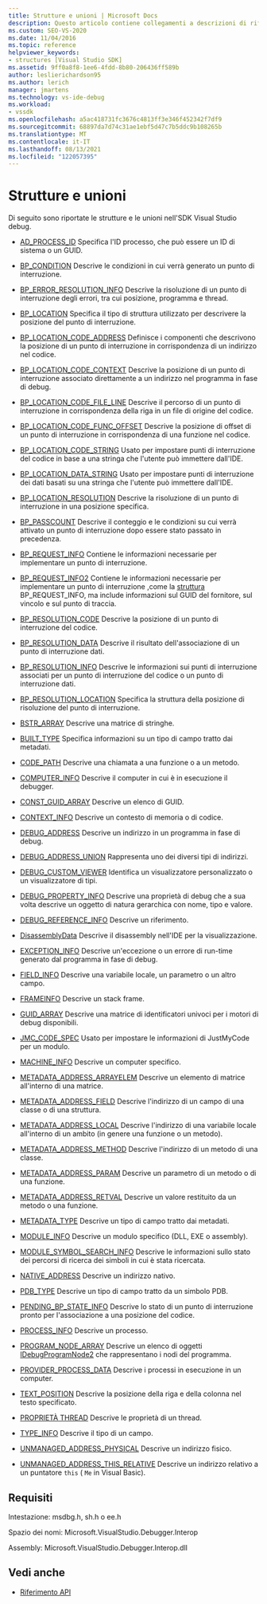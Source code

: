 ```yaml
---
title: Strutture e unioni | Microsoft Docs
description: Questo articolo contiene collegamenti a descrizioni di riferimento di strutture e unioni nell'SDK di Visual Studio Debugging SDK.
ms.custom: SEO-VS-2020
ms.date: 11/04/2016
ms.topic: reference
helpviewer_keywords:
- structures [Visual Studio SDK]
ms.assetid: 9ff0a8f8-1ee6-4fdd-8b80-206436ff589b
author: leslierichardson95
ms.author: lerich
manager: jmartens
ms.technology: vs-ide-debug
ms.workload:
- vssdk
ms.openlocfilehash: a5ac418731fc3676c4813ff3e346f452342f7df9
ms.sourcegitcommit: 68897da7d74c31ae1ebf5d47c7b5ddc9b108265b
ms.translationtype: MT
ms.contentlocale: it-IT
ms.lasthandoff: 08/13/2021
ms.locfileid: "122057395"
---
```

# <a name="structures-and-unions"></a>Strutture e unioni
Di seguito sono riportate le strutture e le unioni nell'SDK Visual Studio debug.

- [AD_PROCESS_ID](../../../extensibility/debugger/reference/ad-process-id.md) Specifica l'ID processo, che può essere un ID di sistema o un GUID.

- [BP_CONDITION](../../../extensibility/debugger/reference/bp-condition.md) Descrive le condizioni in cui verrà generato un punto di interruzione.

- [BP_ERROR_RESOLUTION_INFO](../../../extensibility/debugger/reference/bp-error-resolution-info.md) Descrive la risoluzione di un punto di interruzione degli errori, tra cui posizione, programma e thread.

- [BP_LOCATION](../../../extensibility/debugger/reference/bp-location.md) Specifica il tipo di struttura utilizzato per descrivere la posizione del punto di interruzione.

- [BP_LOCATION_CODE_ADDRESS](../../../extensibility/debugger/reference/bp-location-code-address.md) Definisce i componenti che descrivono la posizione di un punto di interruzione in corrispondenza di un indirizzo nel codice.

- [BP_LOCATION_CODE_CONTEXT](../../../extensibility/debugger/reference/bp-location-code-context.md) Descrive la posizione di un punto di interruzione associato direttamente a un indirizzo nel programma in fase di debug.

- [BP_LOCATION_CODE_FILE_LINE](../../../extensibility/debugger/reference/bp-location-code-file-line.md) Descrive il percorso di un punto di interruzione in corrispondenza della riga in un file di origine del codice.

- [BP_LOCATION_CODE_FUNC_OFFSET](../../../extensibility/debugger/reference/bp-location-code-func-offset.md) Descrive la posizione di offset di un punto di interruzione in corrispondenza di una funzione nel codice.

- [BP_LOCATION_CODE_STRING](../../../extensibility/debugger/reference/bp-location-code-string.md) Usato per impostare punti di interruzione del codice in base a una stringa che l'utente può immettere dall'IDE.

- [BP_LOCATION_DATA_STRING](../../../extensibility/debugger/reference/bp-location-data-string.md) Usato per impostare punti di interruzione dei dati basati su una stringa che l'utente può immettere dall'IDE.

- [BP_LOCATION_RESOLUTION](../../../extensibility/debugger/reference/bp-location-resolution.md) Descrive la risoluzione di un punto di interruzione in una posizione specifica.

- [BP_PASSCOUNT](../../../extensibility/debugger/reference/bp-passcount.md) Descrive il conteggio e le condizioni su cui verrà attivato un punto di interruzione dopo essere stato passato in precedenza.

- [BP_REQUEST_INFO](../../../extensibility/debugger/reference/bp-request-info.md) Contiene le informazioni necessarie per implementare un punto di interruzione.

- [BP_REQUEST_INFO2](../../../extensibility/debugger/reference/bp-request-info2.md) Contiene le informazioni necessarie per implementare un punto di interruzione ,come la [struttura](../../../extensibility/debugger/reference/bp-request-info.md) BP_REQUEST_INFO, ma include informazioni sul GUID del fornitore, sul vincolo e sul punto di traccia.

- [BP_RESOLUTION_CODE](../../../extensibility/debugger/reference/bp-resolution-code.md) Descrive la posizione di un punto di interruzione del codice.

- [BP_RESOLUTION_DATA](../../../extensibility/debugger/reference/bp-resolution-data.md) Descrive il risultato dell'associazione di un punto di interruzione dati.

- [BP_RESOLUTION_INFO](../../../extensibility/debugger/reference/bp-resolution-info.md) Descrive le informazioni sui punti di interruzione associati per un punto di interruzione del codice o un punto di interruzione dati.

- [BP_RESOLUTION_LOCATION](../../../extensibility/debugger/reference/bp-resolution-location.md) Specifica la struttura della posizione di risoluzione del punto di interruzione.

- [BSTR_ARRAY](../../../extensibility/debugger/reference/bstr-array.md) Descrive una matrice di stringhe.

- [BUILT_TYPE](../../../extensibility/debugger/reference/built-type.md) Specifica informazioni su un tipo di campo tratto dai metadati.

- [CODE_PATH](../../../extensibility/debugger/reference/code-path.md) Descrive una chiamata a una funzione o a un metodo.

- [COMPUTER_INFO](../../../extensibility/debugger/reference/computer-info.md) Descrive il computer in cui è in esecuzione il debugger.

- [CONST_GUID_ARRAY](../../../extensibility/debugger/reference/const-guid-array.md) Descrive un elenco di GUID.

- [CONTEXT_INFO](../../../extensibility/debugger/reference/context-info.md) Descrive un contesto di memoria o di codice.

- [DEBUG_ADDRESS](../../../extensibility/debugger/reference/debug-address.md) Descrive un indirizzo in un programma in fase di debug.

- [DEBUG_ADDRESS_UNION](../../../extensibility/debugger/reference/debug-address-union.md) Rappresenta uno dei diversi tipi di indirizzi.

- [DEBUG_CUSTOM_VIEWER](../../../extensibility/debugger/reference/debug-custom-viewer.md) Identifica un visualizzatore personalizzato o un visualizzatore di tipi.

- [DEBUG_PROPERTY_INFO](../../../extensibility/debugger/reference/debug-property-info.md) Descrive una proprietà di debug che a sua volta descrive un oggetto di natura gerarchica con nome, tipo e valore.

- [DEBUG_REFERENCE_INFO](../../../extensibility/debugger/reference/debug-reference-info.md) Descrive un riferimento.

- [DisassemblyData](../../../extensibility/debugger/reference/disassemblydata.md) Descrive il disassembly nell'IDE per la visualizzazione.

- [EXCEPTION_INFO](../../../extensibility/debugger/reference/exception-info.md) Descrive un'eccezione o un errore di run-time generato dal programma in fase di debug.

- [FIELD_INFO](../../../extensibility/debugger/reference/field-info.md) Descrive una variabile locale, un parametro o un altro campo.

- [FRAMEINFO](../../../extensibility/debugger/reference/frameinfo.md) Descrive un stack frame.

- [GUID_ARRAY](../../../extensibility/debugger/reference/guid-array.md) Descrive una matrice di identificatori univoci per i motori di debug disponibili.

- [JMC_CODE_SPEC](../../../extensibility/debugger/reference/jmc-code-spec.md) Usato per impostare le informazioni di JustMyCode per un modulo.

- [MACHINE_INFO](../../../extensibility/debugger/reference/machine-info.md) Descrive un computer specifico.

- [METADATA_ADDRESS_ARRAYELEM](../../../extensibility/debugger/reference/metadata-address-arrayelem.md) Descrive un elemento di matrice all'interno di una matrice.

- [METADATA_ADDRESS_FIELD](../../../extensibility/debugger/reference/metadata-address-field.md) Descrive l'indirizzo di un campo di una classe o di una struttura.

- [METADATA_ADDRESS_LOCAL](../../../extensibility/debugger/reference/metadata-address-local.md) Descrive l'indirizzo di una variabile locale all'interno di un ambito (in genere una funzione o un metodo).

- [METADATA_ADDRESS_METHOD](../../../extensibility/debugger/reference/metadata-address-method.md) Descrive l'indirizzo di un metodo di una classe.

- [METADATA_ADDRESS_PARAM](../../../extensibility/debugger/reference/metadata-address-param.md) Descrive un parametro di un metodo o di una funzione.

- [METADATA_ADDRESS_RETVAL](../../../extensibility/debugger/reference/metadata-address-retval.md) Descrive un valore restituito da un metodo o una funzione.

- [METADATA_TYPE](../../../extensibility/debugger/reference/metadata-type.md) Descrive un tipo di campo tratto dai metadati.

- [MODULE_INFO](../../../extensibility/debugger/reference/module-info.md) Descrive un modulo specifico (DLL, EXE o assembly).

- [MODULE_SYMBOL_SEARCH_INFO](../../../extensibility/debugger/reference/module-symbol-search-info.md) Descrive le informazioni sullo stato dei percorsi di ricerca dei simboli in cui è stata ricercata.

- [NATIVE_ADDRESS](../../../extensibility/debugger/reference/native-address.md) Descrive un indirizzo nativo.

- [PDB_TYPE](../../../extensibility/debugger/reference/pdb-type.md) Descrive un tipo di campo tratto da un simbolo PDB.

- [PENDING_BP_STATE_INFO](../../../extensibility/debugger/reference/pending-bp-state-info.md) Descrive lo stato di un punto di interruzione pronto per l'associazione a una posizione del codice.

- [PROCESS_INFO](../../../extensibility/debugger/reference/process-info.md) Descrive un processo.

- [PROGRAM_NODE_ARRAY](../../../extensibility/debugger/reference/program-node-array.md) Descrive un elenco di oggetti [IDebugProgramNode2](../../../extensibility/debugger/reference/idebugprogramnode2.md) che rappresentano i nodi del programma.

- [PROVIDER_PROCESS_DATA](../../../extensibility/debugger/reference/provider-process-data.md) Descrive i processi in esecuzione in un computer.

- [TEXT_POSITION](../../../extensibility/debugger/reference/text-position.md) Descrive la posizione della riga e della colonna nel testo specificato.

- [PROPRIETÀ THREAD](../../../extensibility/debugger/reference/threadproperties.md) Descrive le proprietà di un thread.

- [TYPE_INFO](../../../extensibility/debugger/reference/type-info.md) Descrive il tipo di un campo.

- [UNMANAGED_ADDRESS_PHYSICAL](../../../extensibility/debugger/reference/unmanaged-address-physical.md) Descrive un indirizzo fisico.

- [UNMANAGED_ADDRESS_THIS_RELATIVE](../../../extensibility/debugger/reference/unmanaged-address-this-relative.md) Descrive un indirizzo relativo a un puntatore `this` ( `Me` in Visual Basic).

## <a name="requirements"></a>Requisiti
 Intestazione: msdbg.h, sh.h o ee.h

 Spazio dei nomi: Microsoft.VisualStudio.Debugger.Interop

 Assembly: Microsoft.VisualStudio.Debugger.Interop.dll

## <a name="see-also"></a>Vedi anche
- [Riferimento API](../../../extensibility/debugger/reference/api-reference-visual-studio-debugging.md)
